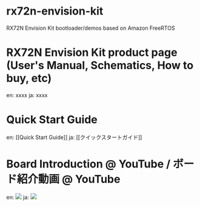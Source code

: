# rx72n-envision-kit
RX72N Envision Kit bootloader/demos based on Amazon FreeRTOS

# RX72N Envision Kit product page (User's Manual, Schematics, How to buy, etc)
en: xxxx
ja: xxxx

# Quick Start Guide
en: [[Quick Start Guide]]
ja: [[クイックスタートガイド]]

# Board Introduction @ YouTube / ボード紹介動画 @ YouTube
en: [![](https://img.youtube.com/vi/tsOEiG4gNNE/0.jpg)](https://www.youtube.com/watch?v=tsOEiG4gNNE)
ja: [![](https://img.youtube.com/vi/ZC1WexzCJEo/0.jpg)](https://www.youtube.com/watch?v=ZC1WexzCJEo)

